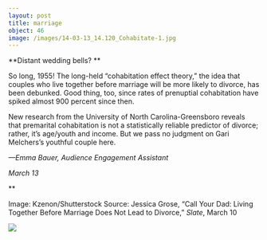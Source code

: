 ```yaml
---
layout: post
title: marriage
object: 46
image: /images/14-03-13_14.120_Cohabitate-1.jpg
---
```

**Distant wedding bells?
**

So long, 1955! The long-held “cohabitation effect theory,” the idea that couples who live together before marriage will be more likely to divorce, has been debunked. Good thing, too, since rates of prenuptial cohabitation have spiked almost 900 percent since then.

New research from the University of North Carolina-Greensboro reveals that premarital cohabitation is not a statistically reliable predictor of divorce; rather, it’s age/youth and income. But we pass no judgment on Gari Melchers’s youthful couple here.

*—Emma Bauer, Audience Engagement Assistant*

*March 13*

**

Image: Kzenon/Shutterstock
 Source: Jessica Grose, “Call Your Dad: Living Together Before Marriage Does Not Lead to Divorce,” *Slate*, March 10 

![]({{siteurl.base}}/images/14-03-13_14.120_Cohabitate-1.jpg)
